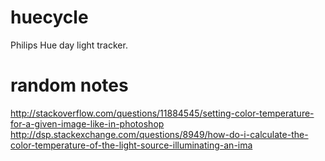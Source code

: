 huecycle
========

Philips Hue day light tracker.

random notes
============
http://stackoverflow.com/questions/11884545/setting-color-temperature-for-a-given-image-like-in-photoshop
http://dsp.stackexchange.com/questions/8949/how-do-i-calculate-the-color-temperature-of-the-light-source-illuminating-an-ima
